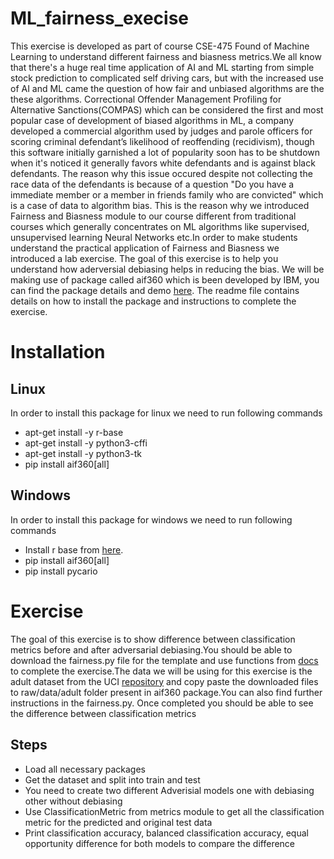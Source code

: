 # ML_fairness_execise
This exercise is developed as part of course CSE-475 Found of Machine Learning to understand different fairness and biasness metrics.We all know that there's a huge real time application of AI and ML starting from simple stock prediction to complicated self driving cars, but with the increased use of AI and ML came the question of how fair and unbiased algorithms are the these algorithms. Correctional Offender Management Profiling for Alternative Sanctions(COMPAS) which can be considered the first and most popular case of development of biased algorithms in ML, a company developed a commercial algorithm used by judges and parole officers for scoring criminal defendant’s likelihood of reoffending (recidivism), though this software initially garnished a lot of popularity soon has to be shutdown when it's noticed it generally favors white defendants and is against black defendants. The reason why this issue occured despite not collecting the race data of the defendants is because of a question "Do you have a immediate member or a member in friends family who are convicted" which is a case of data to algorithm bias. This is the reason why we introduced Fairness and Biasness module to our course different from traditional courses which generally concentrates on ML algorithms like supervised, unsupervised learning Neural Networks etc.In order to make students understand the practical application of Fairness and Biasness we introduced a lab exercise. The goal of this exercise is to help you understand how aderversial debiasing helps in reducing the bias. We will be making use of package called aif360 which is been developed by IBM, you can find the package details and demo [here](https://aif360.mybluemix.net/). The readme file contains details on how to install the package and instructions to complete the exercise.
# Installation
 ## Linux
In order to install this package for linux we need to run following commands
  * apt-get install -y r-base
  * apt-get install -y python3-cffi
  * apt-get install -y python3-tk
  * pip install aif360[all]
 ## Windows
In order to install this package for windows we need to run following commands
  * Install r base from [here](https://cran.r-project.org/bin/windows/base/).
  * pip install aif360[all]
  * pip install pycario
# Exercise
The goal of this exercise is to show difference between classification metrics before and after adversarial debiasing.You should be able to download the fairness.py file for the template and use functions from [docs](https://aif360.readthedocs.io/en/stable/index.html#) to complete the exercise.The data we will be using for this exercise is the adult dataset from the UCI [repository](https://archive.ics.uci.edu/ml/machine-learning-databases/adult/) and copy paste the downloaded files to raw/data/adult folder present in aif360 package.You can also find further instructions in the fairness.py. Once completed you should be able to see the difference between classification metrics
 ## Steps
 * Load all necessary packages
 * Get the dataset and split into train and test
 * You need to create two different Adverisial models one with debiasing other without debiasing
 * Use ClassificationMetric from metrics module to get all the classification metric for the predicted and original test data
 * Print classification accuracy, balanced classification accuracy, equal opportunity difference for both models to compare the difference

